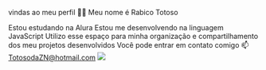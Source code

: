  vindas ao meu perfil 💙💙
Meu nome é Rabico Totoso

Estou estudando na Alura
Estou me desenvolvendo na linguagem JavaScript
Utilizo esse espaço para minha organização e compartilhamento dos meu projetos desenvolvidos
Você pode entrar em contato comigo 📫
TotosodaZN@hotmail.com
![](https://www.google.com/url?sa=i&url=https%3A%2F%2Fwww.bbc.com%2Fportuguese%2Fnoticias%2F2015%2F09%2F150926_selfie_macaco_polemica_lgb&psig=AOvVaw0q3r4UWv3gm0EZFmIvyNC-&ust=1716940719308000&source=images&cd=vfe&opi=89978449&ved=0CBAQjRxqFwoTCJDel9-Er4YDFQAAAAAdAAAAABAE)
